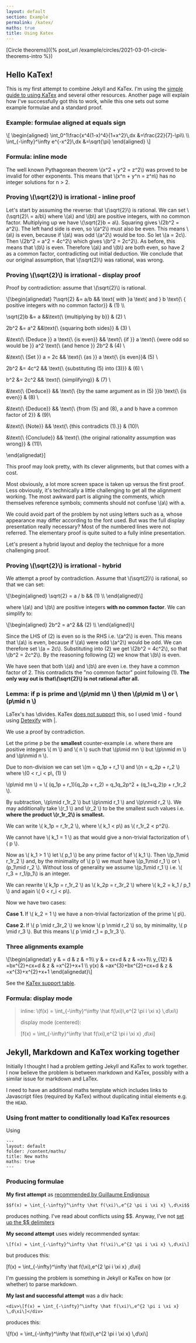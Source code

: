```yaml
---
layout: default
section: Example
permalink: /katex/
maths: true
title: Using Katex
---
```


[Circle theorems]({% post_url /example/circles/2021-03-01-circle-theorems-intro %})

## Hello KaTex!

This is my first attempt to combine Jekyll and KaTex. I'm using the [simple guide to using KaTex](https://sixthform.info/KaTex/guide.html) and several other resources. Another page will explain how I've successfully got this to work, while this one sets out some example formulae and a standard proof.

### Example: formulae aligned at equals sign

<div>
\[
\begin{aligned}
\int_0^1\frac{x^4(1-x)^4}{1+x^2}\,dx &=\frac{22}{7}-\pi\\ \\
\int_{-\infty}^\infty e^{-x^2}\,dx &=\sqrt{\pi}
\end{aligned}
\]
</div>

### Formula: inline mode

<div>The well known Pythagorean theorem \(x^2 + y^2 = z^2\) was proved to be invalid for other exponents. This means that \(x^n + y^n = z^n\) has no integer solutions for n > 2.</div>

<h3>Proving \(\sqrt{2}\) is irrational - inline proof</h3>

<p>Let's start by assuming the reverse: that \(\sqrt{2}\) is rational. We can set \(\sqrt{2}\ = a/b\) where \(a\) and \(b\) are positive integers, with no common factor. Multiplying up we have \(\sqrt{2}b = a\). Squaring gives \(2b^2 = a^2\). The left hand side is even, so \(a^2\) must also be even. This means \(a\) is even, because if \(a\) was odd \(a^2\) would be too. So let \(a = 2c\). Then \(2b^2 = a^2 = 4c^2\) which gives \(b^2 = 2c^2\). As before, this means that \(b\) is even. Therefore \(a\) and \(b\) are both even, so have 2 as a common factor, contradicting out initial deduction. We conclude that our original assumption, that \(\sqrt{2}\) was rational, was wrong.</p>

<h3>Proving \(\sqrt{2}\) is irrational - display proof</h3>

<div>
<p>Proof by contradiction: assume that \(\sqrt{2}\) is rational. </p>
<!-- Initial ? in ?\text is a hack; without it the first symbol disappears -->
\[\begin{alignedat}
?\sqrt{2} &= a/b && \text{ with }a \text{ and } b \text{\ { positive integers with no common factor}} & (1) \\

\sqrt{2}b &= a &&\text{\ {multiplying by b}} & (2) \\

2b^2 &= a^2 &&\text{\ {squaring both sides}} & (3) \\

&\text{\ {Deduce }} a \text{\ {is even}} && \text{\ {if }} a \text{\ {were odd so would be }} a^2 \text{\ {and hence }} 2b^2 & (4) \\

&\text{\ {Set }} a = 2c && \text{\ {as }} a \text{\ {is even}}& (5) \\

2b^2 &= 4c^2 && \text{\ {substituting (5) into (3)}} & (6) \\

b^2 &= 2c^2 && \text{\ {simplifying}} & (7) \\

&\text{\ {Deduce}} && \text{\ {by the same argument as in (5) }}b \text{\ {is even}} & (8) \\

&\text{\ {Deduce}} && \text{\ {from (5) and (8), a and b have a common factor of 2}} & (9)\\

&\text{\ {Note}} && \text{\ {this contradicts (1).}} & (10)\\

&\text{\ {Conclude}} && \text{\ {the original rationality assumption was wrong}} & (11)\\

\end{alignedat}\]
</div>

This proof may look pretty, with its clever alignments, but that comes with a cost.

<div>Most obviously, a lot more screen space is taken up versus the first proof. Less obviously, it's technically a little challenging to get all the alignment working. The most awkward part is aligning the comments, which themselves reference symbols; comments should not confuse \(a\) with a.</div>

We could avoid part of the problem by not using letters such as a, whose appearance may differ according to the font used. But was the full display presentation really necessary? Most of the numbered lines were not referred. The elementary proof is quite suited to a fully inline presentation.

Let's present a hybrid layout and deploy the technique for a more challenging proof.

<h3>Proving \(\sqrt{2}\) is irrational - hybrid</h3>

<p>We attempt a proof by contradiction. Assume that \(\sqrt{2}\) is rational, so that we can set:</p>

<div>
\[\begin{aligned}
\sqrt{2} = a / b && (1) \\
\end{aligned}\]
</div>

<p>where \(a\) and \(b\) are positive integers <b>with no common factor</b>. We can simplify to:</p>

<div>
\[\begin{aligned}
2b^2 = a^2 && (2) \\
\end{aligned}\]
</div>

<p>Since the LHS of (2) is even so is the RHS i.e. \(a^2\) is even. This means that \(a\) is even, because if \(a\) were odd \(a^2\) would be odd. We can therefore set \(a = 2c\). Substituting into (2) we get \(2b^2 = 4c^2\), so that \(b^2 = 2c^2\). By the reasoning following (2) we know that \(b\) is even.</p>

<p>We have seen that both \(a\) and \(b\) are even i.e. they have a common factor of 2. This contradicts the "no common factor" point following (1). <b>The only way out is that\(\sqrt{2}\) is not rational after all.</b></p>

<h3>Lemma: if p is prime and \(p\mid mn \) then \(p\mid m \) or \(p\mid n \)</h3>

<p>LaTex's has \divides. KaTex <a href="https://KaTex.org/docs/support_table.html#d">does not support</a> this, so I used \mid - found using <a href="https://detexify.kirelabs.org/classify.html">Detexify</a> with |.</p>

<p>We use a proof by contradiction.</p>

<p>Let the prime p be the <b>smallest</b> counter-example i.e. where there are positive integers \( m \) and \( n \) such that \(p\mid mn \) but \(p\nmid m \) and \(p\nmid n \).</p>

<p>Due to non-division we can set \(m = q_1p + r_1 \) and \(n = q_2p + r_2 \) where \(0 < r_i < p\, (1) \)</p>

<p>\(p\mid mn \) = \( (q_1p + r_1)(q_2p + r_2) = q_1q_2p^2 + (q_1+q_2)p + r_1r_2 \).</p>

<p>By subtraction, \(p\mid r_1r_2 \) but \(p\nmid r_1 \) and \(p\nmid r_2 \). We may additionally take \(r_1 \) and \(r_2 \) to be the smallest such values i.e. <b>where the product \(r_1r_2\) is smallest.</b></p>

<p>We can write \( k_1p = r_1r_2 \), where \( k_1 < p\) as \( r_1r_2 < p^2\).</p>

<p>We cannot have \( k_1 = 1 \) as that would give a non-trivial factorization of \( p \).</p>

<p>Now as \( k_1 > 1 \) let \( p_1 \) be any prime factor of \( k_1 \). Then \(p_1\mid r_1r_2 \) and, by the minimality of \( p \) we must have \(p_1\mid r_1 \) or \(p_1\mid r_2 \). Without loss of generality we assume \(p_1\mid r_1 \) i.e. \( r_3 = r_1/p_1\) is an integer.</p>

<p>We can rewrite \( k_1p = r_1r_2 \) as \( k_2p = r_3r_2 \) where \( k_2 = k_1 / p_1 \) and again \( 0 < r_i < p\).</p>

Now we have two cases:

<p><b>Case 1. </b>If \( k_2 = 1 \) we have a non-trivial factorization of the prime \( p\).</p>

<p><b>Case 2. </b>If \( p \mid r_3r_2 \) we know \( p \nmid r_2 \) so, by minimality, \( p \mid r_3  \). But this means \( p \mid r_1 = p_1r_3 \).</p>

### Three alignments example

<div>
\[\begin{alignedat}
 y & =    d & z & =1\\
y & = cx+d & z & =x+1\\
y_{12} & =bx^{2}+cx+d & z & =x^{2}+x+1 \\
y(x) & =ax^{3}+bx^{2}+cx+d & z & =x^{3}+x^{2}+x+1
\end{alignedat}\]
</div>

See the [KaTex support table](https://KaTex.org/docs/support_table.html).

### Formula: display mode

<blockquote>
  <p>inline: \(f(x) = \int_{-\infty}^\infty \hat f(\xi)\,e^{2 \pi i \xi x} \,d\xi\)</p>

  <p>display mode (centered):</p>

\[f(x) = \int_{-\infty}^\infty \hat f(\xi)\,e^{2 \pi i \xi x} \,d\xi\]

</blockquote>

## Jekyll, Markdown and KaTex working together

Initially I thought I had a problem getting Jekyll and KaTex to work together. I now believe the problem is between markdown and KaTex, possibly with a similar issue for markdown and LaTex.

I need to have an additional maths template which includes links to Javascript files (required by KaTex) without duplicating initial elements e.g. the <code>HEAD</code>.

### Using front matter to conditionally load KaTex resources
Using
<pre><code>---
layout: default
folder: /content/maths/
title: New maths
maths: true
---</code></pre>

### Producing formulae

**My first attempt** as [recommended by Guillaume Endignoux](https://gendignoux.com/blog/2020/05/23/KaTex.html)

<pre><code>$$f(x) = \int_{-\infty}^\infty \hat f(\xi)\,e^{2 \pi i \xi x} \,d\xi$$</code></pre>

produces nothing. I've read about conflicts using \$$. Anyway, I've not [set up the $$ delimiters](https://stackoverflow.com/questions/27375252/how-can-i-render-all-inline-formulas-in-with-KaTex)

**My second attempt** uses widely recommended syntax:

<pre><code>\[f(x) = \int_{-\infty}^\infty \hat f(\xi)\,e^{2 \pi i \xi x} \,d\xi\]</code></pre>
but produces this:

\[f(x) = \int_{-\infty}^\infty \hat f(\xi)\,e^{2 \pi i \xi x} \,d\xi\]

I'm guessing the problem is something in Jekyll or KaTex on how (or whether) to parse markdown.

**My last and successful attempt** was a div hack:

<pre><code>&lt;div>\[f(x) = \int_{-\infty}^\infty \hat f(\xi)\,e^{2 \pi i \xi x} \,d\xi\]&lt;/div></code></pre>
produces this:

<div>\[f(x) = \int_{-\infty}^\infty \hat f(\xi)\,e^{2 \pi i \xi x} \,d\xi\]</div>
